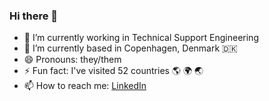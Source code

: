 ### Hi there 👋

- 🔭 I’m currently working in Technical Support Engineering 
- 🌱 I’m currently based in Copenhagen, Denmark 🇩🇰
- 😄 Pronouns: they/them
- ⚡ Fun fact: I've visited 52 countries 🌎 🌍 🌏
- 📫 How to reach me: [LinkedIn](https://www.linkedin.com/in/piotrrajewicz/)
<!--
**astropedrito/astropedrito** is a ✨ _special_ ✨ repository because its `README.md` (this file) appears on your GitHub profile.

Here are some ideas to get you started:

- 🔭 I’m currently working on ...
- 🌱 I’m currently learning ...
- 👯 I’m looking to collaborate on ...
- 🤔 I’m looking for help with ...
- 💬 Ask me about ...
- 📫 How to reach me: ...
- 😄 Pronouns: ...
- ⚡ Fun fact: ...
-->
